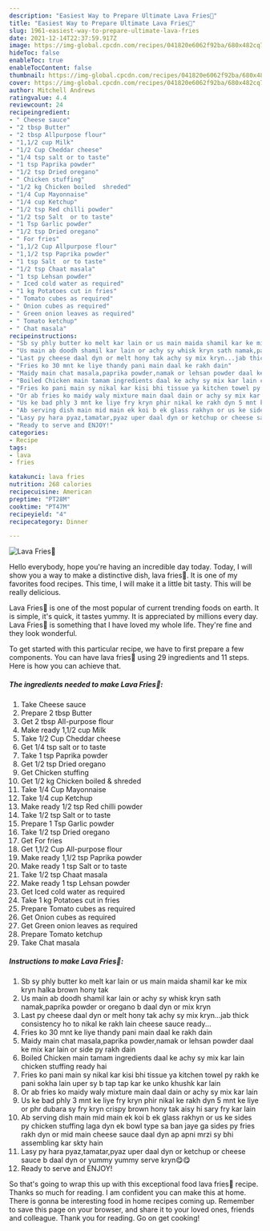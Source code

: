 ```yaml
---
description: "Easiest Way to Prepare Ultimate Lava Fries🍟"
title: "Easiest Way to Prepare Ultimate Lava Fries🍟"
slug: 1961-easiest-way-to-prepare-ultimate-lava-fries
date: 2021-12-14T22:37:59.917Z
image: https://img-global.cpcdn.com/recipes/041820e6062f92ba/680x482cq70/lava-fries-recipe-main-photo.jpg
hideToc: false
enableToc: true
enableTocContent: false
thumbnail: https://img-global.cpcdn.com/recipes/041820e6062f92ba/680x482cq70/lava-fries-recipe-main-photo.jpg
cover: https://img-global.cpcdn.com/recipes/041820e6062f92ba/680x482cq70/lava-fries-recipe-main-photo.jpg
author: Mitchell Andrews
ratingvalue: 4.4
reviewcount: 24
recipeingredient:
- " Cheese sauce"
- "2 tbsp Butter"
- "2 tbsp Allpurpose flour"
- "1,1/2 cup Milk"
- "1/2 Cup Cheddar cheese"
- "1/4 tsp salt or to taste"
- "1 tsp Paprika powder"
- "1/2 tsp Dried oregano"
- " Chicken stuffing"
- "1/2 kg Chicken boiled  shreded"
- "1/4 Cup Mayonnaise"
- "1/4 cup Ketchup"
- "1/2 tsp Red chilli powder"
- "1/2 tsp Salt  or to taste"
- "1 Tsp Garlic powder"
- "1/2 tsp Dried oregano"
- " For fries"
- "1,1/2 Cup Allpurpose flour"
- "1,1/2 tsp Paprika powder"
- "1 tsp Salt  or to taste"
- "1/2 tsp Chaat masala"
- "1 tsp Lehsan powder"
- " Iced cold water as required"
- "1 kg Potatoes cut in fries"
- " Tomato cubes as required"
- " Onion cubes as required"
- " Green onion leaves as required"
- " Tomato ketchup"
- " Chat masala"
recipeinstructions:
- "Sb sy phly butter ko melt kar lain or us main maida shamil kar ke mix kryn halka brown hony tak"
- "Us main ab doodh shamil kar lain or achy sy whisk kryn sath namak,paprika powder or oregano b daal dyn or mix kryn"
- "Last py cheese daal dyn or melt hony tak achy sy mix kryn...jab thick consistency ho to nikal ke rakh lain cheese sauce ready..."
- "Fries ko 30 mnt ke liye thandy pani main daal ke rakh dain"
- "Maidy main chat masala,paprika powder,namak or lehsan powder daal ke mix kar lain or side py rakh dain"
- "Boiled Chicken main tamam ingredients daal ke achy sy mix kar lain chicken stuffing ready hai"
- "Fries ko pani main sy nikal kar kisi bhi tissue ya kitchen towel py rakh ke pani sokha lain uper sy b tap tap kar ke unko khushk kar lain"
- "Or ab fries ko maidy waly mixture main daal dain or achy sy mix kar lain"
- "Us ke bad phly 3 mnt ke liye fry kryn phir nikal ke rakh dyn 5 mnt ke liye or phr dubara sy fry kryn crispy brown hony tak aisy hi sary fry kar lain"
- "Ab serving dish main mid main ek koi b ek glass rakhyn or us ke sides py chicken stuffing laga dyn ek bowl type sa ban jaye ga sides py fries rakh dyn or mid main cheese sauce daal dyn ap apni mrzi sy bhi assembling kar skty hain"
- "Lasy py hara pyaz,tamatar,pyaz uper daal dyn or ketchup or cheese sauce b daal dyn or yummy yummy serve kryn😋😋"
- "Ready to serve and ENJOY!"
categories:
- Recipe
tags:
- lava
- fries

katakunci: lava fries 
nutrition: 268 calories
recipecuisine: American
preptime: "PT28M"
cooktime: "PT47M"
recipeyield: "4"
recipecategory: Dinner

---
```



![Lava Fries🍟](https://img-global.cpcdn.com/recipes/041820e6062f92ba/680x482cq70/lava-fries-recipe-main-photo.jpg)

Hello everybody, hope you're having an incredible day today. Today, I will show you a way to make a distinctive dish, lava fries🍟. It is one of my favorites food recipes. This time, I will make it a little bit tasty. This will be really delicious.

Lava Fries🍟 is one of the most popular of current trending foods on earth. It is simple, it's quick, it tastes yummy. It is appreciated by millions every day. Lava Fries🍟 is something that I have loved my whole life. They're fine and they look wonderful.




To get started with this particular recipe, we have to first prepare a few components. You can have lava fries🍟 using 29 ingredients and 11 steps. Here is how you can achieve that.

<!--inarticleads1-->

##### The ingredients needed to make Lava Fries🍟:

1. Take  Cheese sauce
1. Prepare 2 tbsp Butter
1. Get 2 tbsp All-purpose flour
1. Make ready 1,1/2 cup Milk
1. Take 1/2 Cup Cheddar cheese
1. Get 1/4 tsp salt or to taste
1. Take 1 tsp Paprika powder
1. Get 1/2 tsp Dried oregano
1. Get  Chicken stuffing
1. Get 1/2 kg Chicken boiled &amp; shreded
1. Take 1/4 Cup Mayonnaise
1. Take 1/4 cup Ketchup
1. Make ready 1/2 tsp Red chilli powder
1. Take 1/2 tsp Salt  or to taste
1. Prepare 1 Tsp Garlic powder
1. Take 1/2 tsp Dried oregano
1. Get  For fries
1. Get 1,1/2 Cup All-purpose flour
1. Make ready 1,1/2 tsp Paprika powder
1. Make ready 1 tsp Salt  or to taste
1. Take 1/2 tsp Chaat masala
1. Make ready 1 tsp Lehsan powder
1. Get  Iced cold water as required
1. Take 1 kg Potatoes cut in fries
1. Prepare  Tomato cubes as required
1. Get  Onion cubes as required
1. Get  Green onion leaves as required
1. Prepare  Tomato ketchup
1. Take  Chat masala




<!--inarticleads2-->

##### Instructions to make Lava Fries🍟:

1. Sb sy phly butter ko melt kar lain or us main maida shamil kar ke mix kryn halka brown hony tak
1. Us main ab doodh shamil kar lain or achy sy whisk kryn sath namak,paprika powder or oregano b daal dyn or mix kryn
1. Last py cheese daal dyn or melt hony tak achy sy mix kryn...jab thick consistency ho to nikal ke rakh lain cheese sauce ready...
1. Fries ko 30 mnt ke liye thandy pani main daal ke rakh dain
1. Maidy main chat masala,paprika powder,namak or lehsan powder daal ke mix kar lain or side py rakh dain
1. Boiled Chicken main tamam ingredients daal ke achy sy mix kar lain chicken stuffing ready hai
1. Fries ko pani main sy nikal kar kisi bhi tissue ya kitchen towel py rakh ke pani sokha lain uper sy b tap tap kar ke unko khushk kar lain
1. Or ab fries ko maidy waly mixture main daal dain or achy sy mix kar lain
1. Us ke bad phly 3 mnt ke liye fry kryn phir nikal ke rakh dyn 5 mnt ke liye or phr dubara sy fry kryn crispy brown hony tak aisy hi sary fry kar lain
1. Ab serving dish main mid main ek koi b ek glass rakhyn or us ke sides py chicken stuffing laga dyn ek bowl type sa ban jaye ga sides py fries rakh dyn or mid main cheese sauce daal dyn ap apni mrzi sy bhi assembling kar skty hain
1. Lasy py hara pyaz,tamatar,pyaz uper daal dyn or ketchup or cheese sauce b daal dyn or yummy yummy serve kryn😋😋
1. Ready to serve and ENJOY!



So that's going to wrap this up with this exceptional food lava fries🍟 recipe. Thanks so much for reading. I am confident you can make this at home. There is gonna be interesting food in home recipes coming up. Remember to save this page on your browser, and share it to your loved ones, friends and colleague. Thank you for reading. Go on get cooking!
